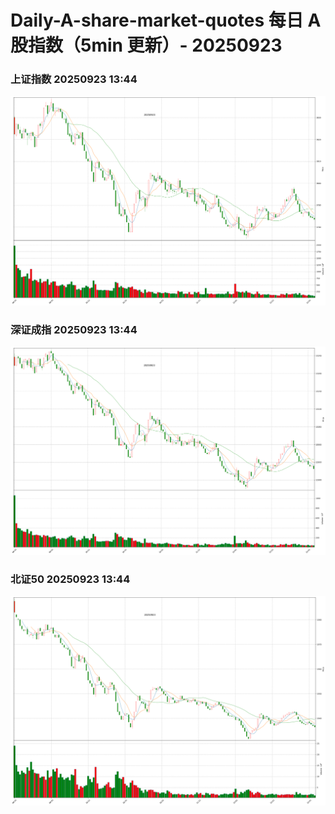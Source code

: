 
# Daily-A-share-market-quotes 每日 A 股指数（5min 更新）- 20250923

### 上证指数 20250923 13:44
![](./fig/2025/9/20250923-sh000001.png)

### 深证成指 20250923 13:44
![](./fig/2025/9/20250923-sz399001.png)

### 北证50 20250923 13:44
![](./fig/2025/9/20250923-bj899050.png)
